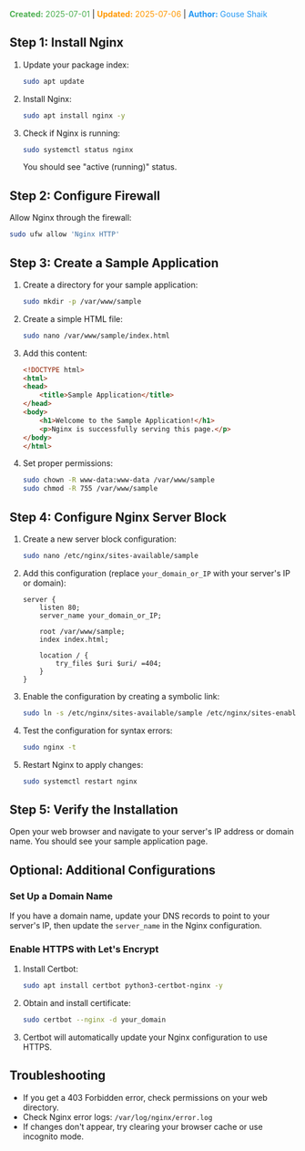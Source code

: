 <span style="color:#4caf50;"><b>Created:</b> 2025-07-01</span> | <span style="color:#ff9800;"><b>Updated:</b> 2025-07-06</span> | <span style="color:#2196f3;"><b>Author:</b> Gouse Shaik</span>
## Step 1: Install Nginx
1. Update your package index:
   ```bash
   sudo apt update
   ```

2. Install Nginx:
   ```bash
   sudo apt install nginx -y
   ```

3. Check if Nginx is running:
   ```bash
   sudo systemctl status nginx
   ```
   You should see "active (running)" status.

## Step 2: Configure Firewall
Allow Nginx through the firewall:
```bash
sudo ufw allow 'Nginx HTTP'
```

## Step 3: Create a Sample Application

1. Create a directory for your sample application:
   ```bash
   sudo mkdir -p /var/www/sample
   ```

2. Create a simple HTML file:
   ```bash
   sudo nano /var/www/sample/index.html
   ```

3. Add this content:
   ```html
   <!DOCTYPE html>
   <html>
   <head>
       <title>Sample Application</title>
   </head>
   <body>
       <h1>Welcome to the Sample Application!</h1>
       <p>Nginx is successfully serving this page.</p>
   </body>
   </html>
   ```

4. Set proper permissions:
   ```bash
   sudo chown -R www-data:www-data /var/www/sample
   sudo chmod -R 755 /var/www/sample
   ```

## Step 4: Configure Nginx Server Block

1. Create a new server block configuration:
   ```bash
   sudo nano /etc/nginx/sites-available/sample
   ```

2. Add this configuration (replace `your_domain_or_IP` with your server's IP or domain):
   ```nginx
   server {
       listen 80;
       server_name your_domain_or_IP;

       root /var/www/sample;
       index index.html;

       location / {
           try_files $uri $uri/ =404;
       }
   }
   ```

3. Enable the configuration by creating a symbolic link:
   ```bash
   sudo ln -s /etc/nginx/sites-available/sample /etc/nginx/sites-enabled/
   ```

4. Test the configuration for syntax errors:
   ```bash
   sudo nginx -t
   ```

5. Restart Nginx to apply changes:
   ```bash
   sudo systemctl restart nginx
   ```

## Step 5: Verify the Installation

Open your web browser and navigate to your server's IP address or domain name. You should see your sample application page.
## Optional: Additional Configurations

### Set Up a Domain Name
If you have a domain name, update your DNS records to point to your server's IP, then update the `server_name` in the Nginx configuration.
### Enable HTTPS with Let's Encrypt
1. Install Certbot:
   ```bash
   sudo apt install certbot python3-certbot-nginx -y
   ```

2. Obtain and install certificate:
   ```bash
   sudo certbot --nginx -d your_domain
   ```

3. Certbot will automatically update your Nginx configuration to use HTTPS.
## Troubleshooting

- If you get a 403 Forbidden error, check permissions on your web directory.
- Check Nginx error logs: `/var/log/nginx/error.log`
- If changes don't appear, try clearing your browser cache or use incognito mode.
